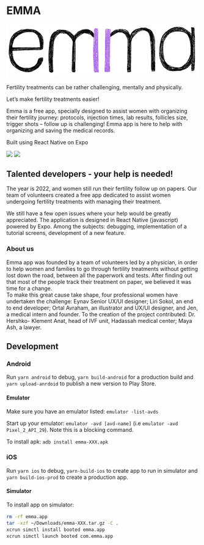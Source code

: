 # EMMA

![logo](assets/images/logo.png)

Fertility treatments can be rather challenging, mentally and physically.

Let’s make fertility treatments easier!

Emma is a free app, specially designed to assist women with organizing their fertility journey: protocols, injection times, lab results, follicles size, trigger shots – follow up is challenging! Emma app is here to help with organizing and saving the medical records. 

Built using React Native on Expo

<img src="https://i.imgur.com/lAiBgCH.png" height="400px"> <img src="https://i.imgur.com/UQdgdNq.png" height="400px">

## Talented developers - your help is needed!

The year is 2022, and women still run their fertility follow up on papers. Our team of volunteers created a free app dedicated to assist women undergoing fertility treatments with managing their treatment.

We still have a few open issues where your help would be greatly appreciated. The application is designed in React Native (javascript) powered by Expo. Among the subjects: debugging, implementation of a tutorial screens, development of a new feature. 

### About us

Emma app was founded by a team of volunteers led by a physician, in order to help women and families to go through fertility treatments without getting lost down the road, between all the paperwork and tests.  After finding out that most of the people track their treatment on paper, we believed it was time for a change.  
To make this great cause take shape, four professional women have undertaken the challenge: Eynav Senior UX/UI designer; Liri Sokol, an end to end developer; Ortal Avraham, an illustrator and UX/UI designer, and Jen, a medical intern and founder. To the creation of the project contributed:  Dr. Hershko- Klement Anat, head of IVF unit, Hadassah medical center; Maya Ash, a lawyer. 

## Development

### Android

Run `yarn android` to debug, `yarn build-android` for a production build and `yarn upload-anrdoid` to publish a new version to Play Store.

#### Emulator

Make sure you have an emulator listed: `emulator -list-avds`

Start up your emulator: `emulator -avd [avd-name]` (i.e `emulator -avd Pixel_2_API_29`). Note this is a blocking command.

To install apk: `adb install emma-XXX.apk`

### iOS

Run `yarn ios` to debug, `yarn-build-ios` to create app to run in simulator and `yarn build-ios-prod` to create a production app.

#### Simulator

To install app on simulator:

```bash
rm -rf emma.app
tar -xzf ~/Downloads/emma-XXX.tar.gz -C .
xcrun simctl install booted emma.app
xcrun simctl launch booted com.emma.app
```
